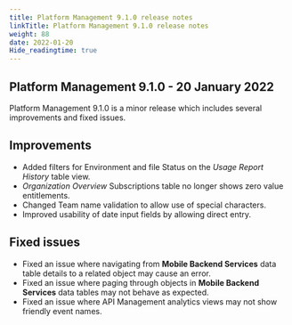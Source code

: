 ```yaml
---
title: Platform Management 9.1.0 release notes
linkTitle: Platform Management 9.1.0 release notes
weight: 88
date: 2022-01-20
Hide_readingtime: true
---
```


## Platform Management 9.1.0 - 20 January 2022

Platform Management 9.1.0 is a minor release which includes several improvements and fixed issues.

## Improvements

* Added filters for Environment and file Status on the *Usage Report History* table view.
* *Organization Overview* Subscriptions table no longer shows zero value entitlements.
* Changed Team name validation to allow use of special characters.
* Improved usability of date input fields by allowing direct entry.

## Fixed issues

* Fixed an issue where navigating from **Mobile Backend Services** data table details to a related object may cause an error.
* Fixed an issue where paging through objects in **Mobile Backend Services** data tables may not behave as expected.
* Fixed an issue where API Management analytics views may not show friendly event names.
